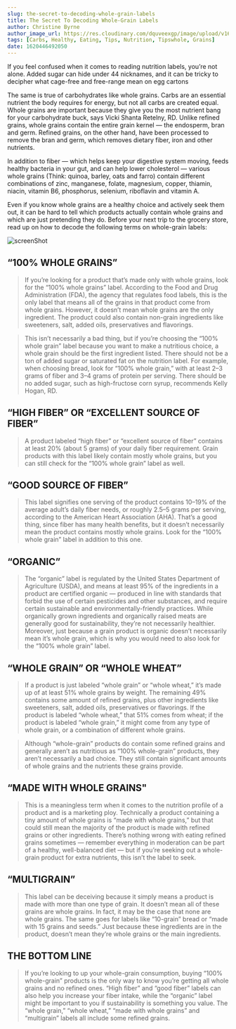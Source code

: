 ```yaml
---
slug: the-secret-to-decoding-whole-grain-labels
title: The Secret To Decoding Whole-Grain Labels
author: Christine Byrne
author_image_url: https://res.cloudinary.com/dquveexgp/image/upload/v1664423622/learn-nextjs/Byrne-Christine-1-150x150_fo8phk.jpg
tags: [Carbs, Healthy, Eating, Tips, Nutrition, Tipswhole, Grains]
date: 1620446492050
---
```


If you feel confused when it comes to reading nutrition labels, you’re not alone. Added sugar can hide under 44 nicknames, and it can be tricky to decipher what cage-free and free-range mean on egg cartons

<!-- truncate-->

The same is true of carbohydrates like whole grains. Carbs are an essential nutrient the body requires for energy, but not all carbs are created equal. Whole grains are important because they give you the most nutrient bang for your carbohydrate buck, says Vicki Shanta Retelny, RD. Unlike refined grains, whole grains contain the entire grain kernel — the endosperm, bran and germ. Refined grains, on the other hand, have been processed to remove the bran and germ, which removes dietary fiber, iron and other nutrients.

In addition to fiber — which helps keep your digestive system moving, feeds healthy bacteria in your gut, and can help lower cholesterol — various whole grains (Think: quinoa, barley, oats and farro) contain different combinations of zinc, manganese, folate, magnesium, copper, thiamin, niacin, vitamin B6, phosphorus, selenium, riboflavin and vitamin A.

Even if you know whole grains are a healthy choice and actively seek them out, it can be hard to tell which products actually contain whole grains and which are just pretending they do. Before your next trip to the grocery store, read up on how to decode the following terms on whole-grain labels:

![screenShot](https://res.cloudinary.com/dquveexgp/image/upload/v1664423701/learn-nextjs/MFP-Decoding-Whole-Grain-Labels-graphic-01_cbd7sk.jpg)

## “100% WHOLE GRAINS”

> If you’re looking for a product that’s made only with whole grains, look for the “100% whole grains” label. According to the Food and Drug Administration (FDA), the agency that regulates food labels, this is the only label that means all of the grains in that product come from whole grains. However, it doesn’t mean whole grains are the only ingredient. The product could also contain non-grain ingredients like sweeteners, salt, added oils, preservatives and flavorings.

> This isn’t necessarily a bad thing, but if you’re choosing the “100% whole grain” label because you want to make a nutritious choice, a whole grain should be the first ingredient listed. There should not be a ton of added sugar or saturated fat on the nutrition label. For example, when choosing bread, look for “100% whole grain,” with at least 2–3 grams of fiber and 3–4 grams of protein per serving. There should be no added sugar, such as high-fructose corn syrup, recommends Kelly Hogan, RD.

## “HIGH FIBER” OR “EXCELLENT SOURCE OF FIBER”

> A product labeled “high fiber” or “excellent source of fiber” contains at least 20% (about 5 grams) of your daily fiber requirement. Grain products with this label likely contain mostly whole grains, but you can still check for the “100% whole grain” label as well.

## “GOOD SOURCE OF FIBER”

> This label signifies one serving of the product contains 10–19% of the average adult’s daily fiber needs, or roughly 2.5–5 grams per serving, according to the American Heart Association (AHA). That’s a good thing, since fiber has many health benefits, but it doesn’t necessarily mean the product contains mostly whole grains. Look for the “100% whole grain” label in addition to this one.

## “ORGANIC”

> The “organic” label is regulated by the United States Department of Agriculture (USDA), and means at least 95% of the ingredients in a product are certified organic — produced in line with standards that forbid the use of certain pesticides and other substances, and require certain sustainable and environmentally-friendly practices. While organically grown ingredients and organically raised meats are generally good for sustainability, they’re not necessarily healthier. Moreover, just because a grain product is organic doesn’t necessarily mean it’s whole grain, which is why you would need to also look for the “100% whole grain” label.

## “WHOLE GRAIN” OR “WHOLE WHEAT”

> If a product is just labeled “whole grain” or “whole wheat,” it’s made up of at least 51% whole grains by weight. The remaining 49% contains some amount of refined grains, plus other ingredients like sweeteners, salt, added oils, preservatives or flavorings. If the product is labeled “whole wheat,” that 51% comes from wheat; if the product is labeled “whole grain,” it might come from any type of whole grain, or a combination of different whole grains.

> Although “whole-grain” products do contain some refined grains and generally aren’t as nutritious as “100% whole-grain” products, they aren’t necessarily a bad choice. They still contain significant amounts of whole grains and the nutrients these grains provide.

## “MADE WITH WHOLE GRAINS"

> This is a meaningless term when it comes to the nutrition profile of a product and is a marketing ploy. Technically a product containing a tiny amount of whole grains is “made with whole grains,” but that could still mean the majority of the product is made with refined grains or other ingredients. There’s nothing wrong with eating refined grains sometimes — remember everything in moderation can be part of a healthy, well-balanced diet — but if you’re seeking out a whole-grain product for extra nutrients, this isn’t the label to seek.

## “MULTIGRAIN”

> This label can be deceiving because it simply means a product is made with more than one type of grain. It doesn’t mean all of these grains are whole grains. In fact, it may be the case that none are whole grains. The same goes for labels like “10-grain” bread or “made with 15 grains and seeds.” Just because these ingredients are in the product, doesn’t mean they’re whole grains or the main ingredients.

## THE BOTTOM LINE

> If you’re looking to up your whole-grain consumption, buying “100% whole-grain” products is the only way to know you’re getting all whole grains and no refined ones. “High fiber” and “good fiber” labels can also help you increase your fiber intake, while the “organic” label might be important to you if sustainability is something you value. The “whole grain,” “whole wheat,” “made with whole grains” and “multigrain” labels all include some refined grains.